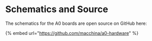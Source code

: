 # Schematics and Source

​The schematics for the A0 boards are open source on GitHub​ here: 

{% embed url="https://github.com/macchina/a0-hardware" %}









